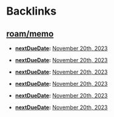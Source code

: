 
# Backlinks
## [roam/memo](<roam/memo.md>)
- **[nextDueDate](<nextDueDate.md>):** [November 20th, 2023](<November 20th, 2023.md>)

- **[nextDueDate](<nextDueDate.md>):** [November 20th, 2023](<November 20th, 2023.md>)

- **[nextDueDate](<nextDueDate.md>):** [November 20th, 2023](<November 20th, 2023.md>)

- **[nextDueDate](<nextDueDate.md>):** [November 20th, 2023](<November 20th, 2023.md>)

- **[nextDueDate](<nextDueDate.md>):** [November 20th, 2023](<November 20th, 2023.md>)

- **[nextDueDate](<nextDueDate.md>):** [November 20th, 2023](<November 20th, 2023.md>)

